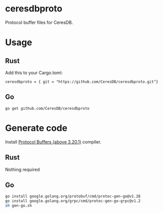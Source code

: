 # ceresdbproto

Protocol buffer files for CeresDB.

# Usage
## Rust

Add this to your Cargo.toml:

```
ceresdbproto = { git = "https://github.com/CeresDB/ceresdbproto.git"}
```

## Go

```
go get github.com/CeresDB/ceresdbproto
```

# Generate code

Install [Protocol Buffers (above 3.20.1)](https://github.com/protocolbuffers/protobuf/releases) compiler.

## Rust

Nothing required

## Go

```sh
go install google.golang.org/protobuf/cmd/protoc-gen-go@v1.28
go install google.golang.org/grpc/cmd/protoc-gen-go-grpc@v1.2
sh gen-go.sh
```

